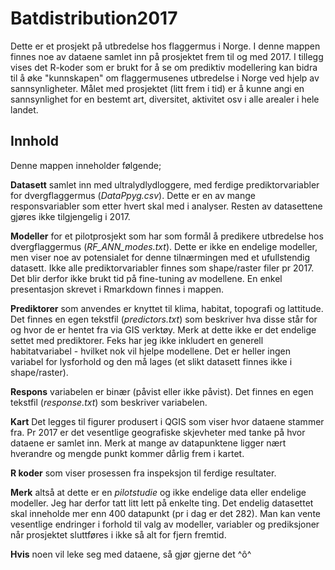# Batdistribution2017
Dette er et prosjekt på utbredelse hos flaggermus i Norge. I denne mappen finnes noe av dataene samlet inn på prosjektet frem til og med 2017. I tillegg vises det R-koder som er brukt for å se om prediktiv modellering kan bidra til å øke "kunnskapen" om flaggermusenes utbredelse i Norge ved hjelp av sannsynligheter. Målet med prosjektet (litt frem i tid) er å kunne angi en sannsynlighet for en bestemt art, diversitet, aktivitet osv i alle arealer i hele landet. 

## Innhold
Denne mappen inneholder følgende;

**Datasett** samlet inn med ultralydlydloggere, med ferdige prediktorvariabler for dvergflaggermus (*DataPpyg.csv*). Dette er en av mange responsvariabler som etter hvert skal med i analyser. Resten av datasettene gjøres ikke tilgjengelig i 2017.

**Modeller** for et pilotprosjekt som har som formål å predikere utbredelse hos dvergflaggermus (*RF_ANN_modes.txt*). Dette er ikke en endelige modeller, men viser noe av potensialet for denne tilnærmingen med et ufullstendig datasett. Ikke alle prediktorvariabler finnes som shape/raster filer pr 2017. Det blir derfor ikke brukt tid på fine-tuning av modellene. En enkel presentasjon skrevet i Rmarkdown finnes i mappen.

**Prediktorer** som anvendes er knyttet til klima, habitat, topografi og lattitude. Det finnes en egen tekstfil (*predictors.txt*) som beskriver hva disse står for og hvor de er hentet fra via GIS verktøy. Merk at dette ikke er det endelige settet med prediktorer. Feks har jeg ikke inkludert en generell habitatvariabel - hvilket nok vil hjelpe modellene. Det er heller ingen variabel for lysforhold og den må lages (et slikt datasett finnes ikke i shape/raster).

**Respons** variabelen er binær (påvist eller ikke påvist). Det finnes en egen tekstfil (*response.txt*) som beskriver variabelen.

**Kart** Det legges til figurer produsert i QGIS som viser hvor dataene stammer fra. Pr 2017 er det vesentlige geografiske skjevheter med tanke på hvor dataene er samlet inn. Merk at mange av datapunktene ligger nært hverandre og mengde punkt kommer dårlig frem i kartet.

**R koder** som viser prosessen fra inspeksjon til ferdige resultater.

**Merk** altså at dette er en *pilotstudie* og ikke endelige data eller endelige modeller. Jeg har derfor tatt litt lett på enkelte ting. Det endelig datasettet skal inneholde mer enn 400 datapunkt (pr i dag er det 282). Man kan vente vesentlige endringer i forhold til valg av modeller, variabler og prediksjoner når prosjektet sluttføres i ikke så alt for fjern fremtid.

**Hvis** noen vil leke seg med dataene, så gjør gjerne det ^ô^
